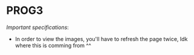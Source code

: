 # PROG3

_Important specifications_:

- In order to view the images, you'll have to refresh the page twice, Idk where this is comming from ^^
